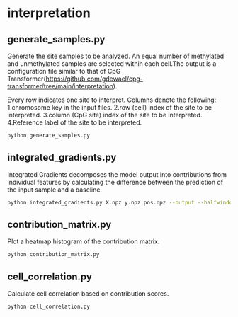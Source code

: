 # interpretation

## generate_samples.py

Generate the site samples to be analyzed. An equal number of methylated and unmethylated samples are selected within each cell.The output is a configuration file similar to that of CpG Transformer(https://github.com/gdewael/cpg-transformer/tree/main/interpretation).

Every row indicates one site to interpret. Columns denote the following:
1.chromosome key in the input files.
2.row (cell) index of the site to be interpreted.
3.column (CpG site) index of the site to be interpreted.
4.Reference label of the site to be interpreted. 

```bash
python generate_samples.py
```

## integrated_gradients.py

Integrated Gradients decomposes the model output into contributions from individual features by calculating the difference between the prediction of the input sample and a baseline.

```bash
python integrated_gradients.py X.npz y.npz pos.npz --output --halfwindowsize --model_checkpoint --config_file 
```

## contribution_matrix.py

Plot a heatmap histogram of the contribution matrix.

```bash
python contribution_matrix.py
```

## cell_correlation.py

Calculate cell correlation based on contribution scores.

```bash
python cell_correlation.py
```